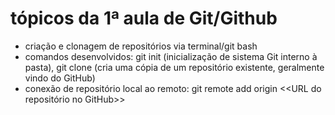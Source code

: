 # tópicos da 1ª aula de Git/Github

- criação e clonagem de repositórios via terminal/git bash
- comandos desenvolvidos:
	git init (inicialização de sistema Git interno à pasta), 
	git clone (cria uma cópia de um repositório existente, geralmente vindo do GitHub)
- conexão de repositório local ao remoto:
	git remote add origin <<URL do repositório no GitHub>>
